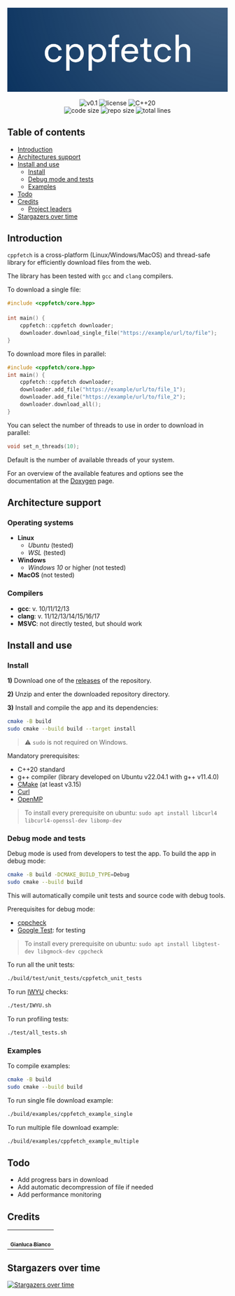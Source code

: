 <p align="center">
  <img src="https://github.com/JustWhit3/cppfetch/blob/main/img/logo-cut.png" alt="Logo" width=600>
</p>
<p align="center">
    <img title="v0.1" alt="v0.1" src="https://img.shields.io/badge/version-v0.1-informational?style=flat-square"
    <a href="LICENSE">
        <img title="MIT License" alt="license" src="https://img.shields.io/badge/license-MIT-informational?style=flat-square">
    </a>
	<img title="C++20" alt="C++20" src="https://img.shields.io/badge/c++-20-informational?style=flat-square"><br/>
	<img title="Code size" alt="code size" src="https://img.shields.io/github/languages/code-size/JustWhit3/cppfetch?color=red">
	<img title="Repo size" alt="repo size" src="https://img.shields.io/github/repo-size/JustWhit3/cppfetch?color=red">
	<img title="Lines of code" alt="total lines" src="https://img.shields.io/tokei/lines/github/JustWhit3/cppfetch?color=red">
</p>

## Table of contents

- [Introduction](#introduction)
- [Architectures support](#architectures-support)
- [Install and use](#install-and-use)
  - [Install](#install)
  - [Debug mode and tests](#debug-mode-and-tests)
  - [Examples](#examples)
- [Todo](#todo)
- [Credits](#credits)
  - [Project leaders](#project-leaders)
- [Stargazers over time](#stargazers-over-time)

## Introduction

`cppfetch` is a cross-platform (Linux/Windows/MacOS) and thread-safe library for efficiently download files from the web.

The library has been tested with `gcc` and `clang` compilers.

To download a single file:

```c++
#include <cppfetch/core.hpp>

int main() {
    cppfetch::cppfetch downloader;
    downloader.download_single_file("https://example/url/to/file");
}
```

To download more files in parallel:

```c++
#include <cppfetch/core.hpp>
int main() {
    cppfetch::cppfetch downloader;
    downloader.add_file("https://example/url/to/file_1");
    downloader.add_file("https://example/url/to/file_2");
    downloader.download_all();
}
```

You can select the number of threads to use in order to download in parallel:
```c++
void set_n_threads(10);
```

Default is the number of available threads of your system.

For an overview of the available features and options see the documentation at the [Doxygen](https://justwhit3.github.io/cppfetch/) page.

## Architecture support

### Operating systems

- **Linux**
  - *Ubuntu* (tested)
  - *WSL* (tested)
- **Windows**
  - *Windows 10* or higher (not tested)
- **MacOS** (not tested)

### Compilers

- **gcc**: v. 10/11/12/13
- **clang**: v. 11/12/13/14/15/16/17
- **MSVC**: not directly tested, but should work

## Install and use

### Install

**1)** Download one of the [releases](https://github.com/JustWhit3/cppfetch/releases) of the repository.

**2)** Unzip and enter the downloaded repository directory.

**3)** Install and compile the app and its dependencies:

```bash
cmake -B build
sudo cmake --build build --target install
```

> :warning: `sudo` is not required on Windows.

Mandatory prerequisites:

- C++20 standard
- g++ compiler (library developed on Ubuntu v22.04.1 with g++ v11.4.0)
- [CMake](https://cmake.org/) (at least v3.15)
- [Curl](https://curl.se/libcurl/)
- [OpenMP](https://www.openmp.org/)

> To install every prerequisite on ubuntu:
> `sudo apt install libcurl4 libcurl4-openssl-dev libomp-dev`

### Debug mode and tests

Debug mode is used from developers to test the app. To build the app in debug mode:

```bash
cmake -B build -DCMAKE_BUILD_TYPE=Debug
sudo cmake --build build
```

This will automatically compile unit tests and source code with debug tools.

Prerequisites for debug mode:

- [cppcheck](https://cppcheck.sourceforge.io/)
- [Google Test](https://github.com/google/googletest): for testing

> To install every prerequisite on ubuntu:
> `sudo apt install libgtest-dev libgmock-dev cppcheck`

To run all the unit tests:

```bash
./build/test/unit_tests/cppfetch_unit_tests
```

To run [IWYU](https://github.com/include-what-you-use/include-what-you-use) checks:

```bash
./test/IWYU.sh
```

To run profiling tests:

```bash
./test/all_tests.sh
```


### Examples

To compile examples:

```bash
cmake -B build
sudo cmake --build build
```

To run single file download example:

```bash
./build/examples/cppfetch_example_single
```

To run multiple file download example:

```bash
./build/examples/cppfetch_example_multiple
```

## Todo

- Add progress bars in download
- Add automatic decompression of file if needed
- Add performance monitoring

## Credits

<table>
  <tr>
    <td align="center"><a href="https://justwhit3.github.io/"><img src="https://avatars.githubusercontent.com/u/48323961?v=4" width="100px;" alt=""/><br /><sub><b>Gianluca Bianco</b></sub></a></td>
  </tr>
</table>

<!-- ALL-CONTRIBUTORS-LIST:START - Do not remove or modify this section -->
<!-- prettier-ignore-start -->
<!-- markdownlint-disable -->

<!-- markdownlint-restore -->
<!-- prettier-ignore-end -->

<!-- ALL-CONTRIBUTORS-LIST:END -->

## Stargazers over time

[![Stargazers over time](https://starchart.cc/JustWhit3/cppfetch.svg)](https://starchart.cc/JustWhit3/cppfetch)
